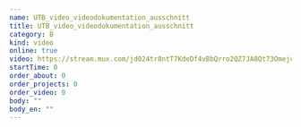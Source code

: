 ```yaml
---
name: UTB_video_videodokumentation_ausschnitt
title: UTB_video_videodokumentation_ausschnitt
category: B
kind: video
online: true
video: https://stream.mux.com/jd024tr8ntT7KdeDf4vBbQrro2QZ7JA8Qt73OmejcmFw
startTime: 0
order_about: 0
order_projects: 0
order_video: 0
body: ""
body_en: ""
---
```

